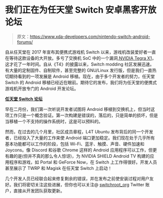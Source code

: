 # 我们正在为任天堂 Switch 安卓黑客开放论坛

> 原文：<https://www.xda-developers.com/nintendo-switch-android-forums/>

自从任天堂在 2017 年宣布其便携式游戏机 Switch 以来，游戏机改装爱好者一直在等待这款设备的大开放。多亏了交换机 SoC 中的一个漏洞,[NVIDIA Tegra X1](https://www.xda-developers.com/nvidia-announces-the-powerful-tegra-x1-soc/)，这才花了一年时间。自从《T4》的披露以来，Switch modding 社区发展迅速。有大量的定制固件、自制软件，甚至完整的 GNU/Linux 发行版，但是我们一直热切期待看到的一项发展是 Android 移植。现在，由于多个开发者的努力，任天堂 Switch 的 Android 移植已经近在眼前。期待它的发布，我们将为任天堂的便携式游戏机开放专门的 Android 开发论坛。

[**任天堂 Switch 论坛**](https://forum.xda-developers.com/nintendo-switch)

早在二月份，我们第一次听说开发者试图将 Android 移植到交换机上，但当时这项工作只是一个概念验证。第一次构建是错误的，落后的，只是简单的损坏，但是当移植一个不支持的操作系统时，这是可以预料的。

然而，在过去的几个月里，社区成员章程，L4T Ubuntu 发布背后的同一个开发者，已经投入了大量的工作来使 Android 端口更加稳定。我们现在处于几乎所有基本功能都可以工作的阶段，包括 Wi-Fi、蓝牙、触摸、声音、硬件加速和 Joycons。像 Discord 和谷歌 Chrome 这样的 Android 应用程序可以工作，但更有趣的是(但并不真的那么令人惊讶)，为 NVIDIA SHIELD Android TV 构建的应用程序和游戏，如 Portal 和 GeForce Now，在 Switch 上工作得很好。开发人员甚至展示了 TWRP 和 Magisk 在任天堂 Switch 上启动！

几个开发人员已经联合起来修复剩余的错误，并在发布之前使安装过程对用户友好。我们将密切关注这些进展，但你也可以关注@ [switchroot_org](https://twitter.com/switchroot_org) Twitter 账户，直接从开发团队获取更新。